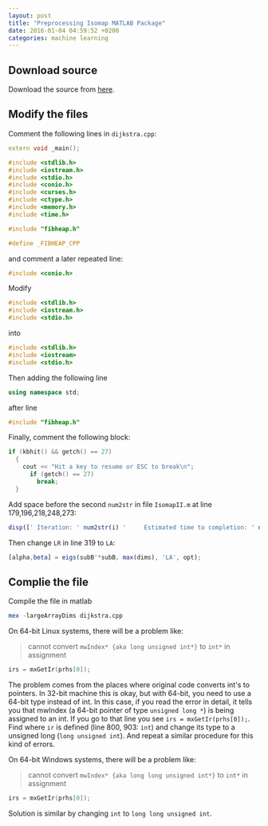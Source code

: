 ```yaml
---
layout: post
title: "Preprocessing Isomap MATLAB Package"
date: 2016-01-04 04:59:52 +0200
categories: machine learning
---
```


## Download source

Download the source from [here](http://isomap.stanford.edu/).

## Modify the files
Comment the following lines in `dijkstra.cpp`:
```c++
extern void _main();

#include <stdlib.h>
#include <iostream.h>
#include <stdio.h>
#include <conio.h>
#include <curses.h>
#include <ctype.h>
#include <memory.h>
#include <time.h>

#include "fibheap.h"

#define _FIBHEAP_CPP
```
and comment a later repeated line:
```c++
#include <conio.h>
```
Modify
```c++
#include <stdlib.h>
#include <iostream.h>
#include <stdio.h>
```
into
```c++
#include <stdlib.h>
#include <iostream>
#include <stdio.h>
```
Then adding the following line
```c++
using namespace std;
```
after line
```c++
#include "fibheap.h"
```
Finally, comment the following block:
```c++
if (kbhit() && getch() == 27)
  {
    cout << "Hit a key to resume or ESC to break\n";
      if (getch() == 27)
        break;
  }
```

Add space before the second `num2str` in file `IsomapII.m` at line 179,196,218,248,273:

```octave
disp([' Iteration: ' num2str(i) '     Estimated time to completion: ' num2str((N-i)*toc/60/50) ' minutes']); tic;
```
Then change `LR` in line 319 to `LA`:
```octave
[alpha,beta] = eigs(subB'*subB, max(dims), 'LA', opt);
```

## Complie the file
Compile the file in matlab
```octave
mex -largeArrayDims dijkstra.cpp
```

On 64-bit Linux systems, there will be a problem like:

>cannot convert `mwIndex* {aka long unsigned int*}` to `int*` in assignment

```c++
irs = mxGetIr(prhs[0]);
```

The problem comes from the places where original code converts int's to pointers. In 32-bit machine this is okay, but with 64-bit, you need to use a 64-bit type instead of int. In this case, if you read the error in detail, it tells you that mwIndex (a 64-bit pointer of type `unsigned long *`) is being assigned to an int. If you go to that line you see `irs = mxGetIr(prhs[0]);`. Find where `ir` is defined (line 800, 903: `int`) and change its type to a unsigned long (`long unsigned int`). And repeat a similar procedure for this kind of errors.

On 64-bit Windows systems, there will be a problem like:

>cannot convert `mwIndex* {aka long long unsigned int*}` to `int*` in assignment

```c++
irs = mxGetIr(prhs[0]);
```

Solution is similar by changing `int` to `long long unsigned int`.
